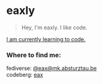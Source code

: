 # eaxly
> Hey, I'm eaxly. I like code.

[I am currently learning to code.](https://www.thinkful.com/blog/why-learning-to-code-is-so-damn-hard/)

### Where to find me:
fediverse: <a rel="me" href="https://mk.absturztau.be/@eax">@eax@mk.absturztau.be</a>  
codeberg: <a href="https://codeberg.org/eax">eax</a>  
